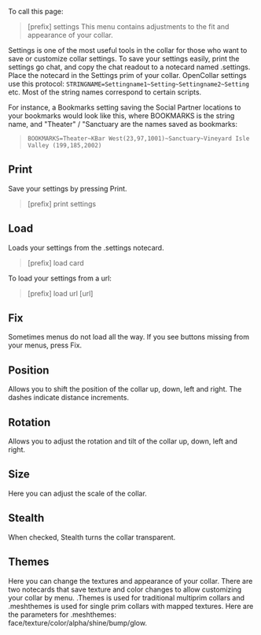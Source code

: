 To call this page:
>[prefix] settings
This menu contains adjustments to the fit and appearance of your collar.

Settings is one of the most useful tools in the collar for those who want to save or customize collar settings. To save your settings easily, print the settings go chat, and copy the chat readout to a notecard named .settings.  Place the notecard in the Settings prim of your collar.  OpenCollar settings use this protocol: `STRINGNAME=Settingname1~Setting~Settingname2~Setting` etc.  Most of the string names correspond to certain scripts.  

For instance, a Bookmarks setting saving the Social Partner locations to your bookmarks would look like this, where BOOKMARKS is the string name, and "Theater" / "Sanctuary are the names saved as bookmarks:   
>`BOOKMARKS=Theater~KBar West(23,97,1001)~Sanctuary~Vineyard Isle Valley (199,185,2002)`  

## Print
Save your settings by pressing Print.  
>[prefix] print settings  

## Load
Loads your settings from the .settings notecard.
>[prefix] load card  

To load your settings from a url:  
>[prefix] load url [url]  

## Fix
Sometimes menus do not load all the way.  If you see buttons missing from your menus, press Fix.

## Position
Allows you to shift the position of the collar up, down, left and right.  The dashes indicate distance increments.

## Rotation
Allows you to adjust the rotation and tilt of the collar up, down, left and right.

## Size
Here you can adjust the scale of the collar.

## Stealth
When checked, Stealth turns the collar transparent.

## Themes

Here you can change the textures and appearance of your collar.  There are two notecards that save texture and color changes to allow customizing your collar by menu.  .Themes is used for traditional multiprim collars and .meshthemes is used for single prim collars with mapped textures.  Here are the parameters for .meshthemes:  face/texture/color/alpha/shine/bump/glow.
